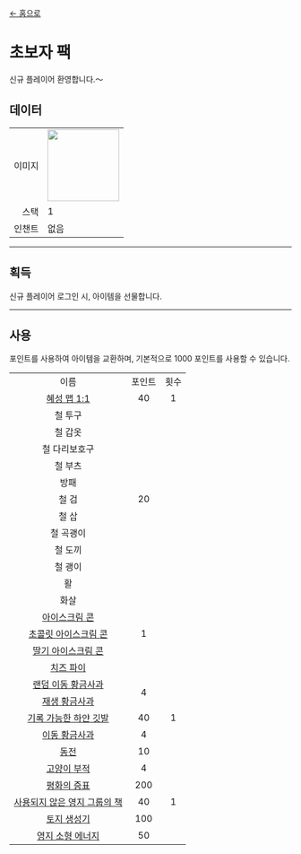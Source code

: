 [← 홈으로](../)
# 초보자 팩
신규 플레이어 환영합니다.～

## 데이터
<table>
    <tr><td align="end">이미지</td><td><img src="https://i.imgur.com/KqzjESH.png" width="128"/></td></tr>
    <tr><td align="end">스택</td><td>1</td></tr>
    <tr><td align="end">인챈트</td><td>없음</td></tr>
</table>

---

## 획득
신규 플레이어 로그인 시, 아이템을 선물합니다.

---

## 사용
포인트를 사용하여 아이템을 교환하며, 기본적으로 1000 포인트를 사용할 수 있습니다.

<table>
    <tr><td align="center">이름</td><td align="center">포인트</td><td align="center">횟수</td></tr>
    <tr><td align="center"><a href="world_map_view.md">혜성 맵 1:1</a></td><td align="center">40</td><td align="center">1</td></tr>
    <tr><td align="center">철 투구</td><td align="center" rowspan="11">20</td><td align="center" rowspan="18"></td></tr>
    <tr><td align="center">철 갑옷</td></tr>
    <tr><td align="center">철 다리보호구</td></tr>
    <tr><td align="center">철 부츠</td></tr>
    <tr><td align="center">방패</td></tr>
    <tr><td align="center">철 검</td></tr>
    <tr><td align="center">철 삽</td></tr>
    <tr><td align="center">철 곡괭이</td></tr>
    <tr><td align="center">철 도끼</td></tr>
    <tr><td align="center">철 괭이</td></tr>
    <tr><td align="center">활</td></tr>
    <tr><td align="center">화살</td><td align="center" rowspan="5">1</td></tr>
    <tr><td align="center"><a href="../food/ice_cream_cone.md">아이스크림 콘</a></td></tr>
    <tr><td align="center"><a href="../food/ice_cream_cone.md">초콜릿 아이스크림 콘</a></td></tr>
    <tr><td align="center"><a href="../food/ice_cream_cone.md">딸기 아이스크림 콘</a></td></tr>
    <tr><td align="center"><a href="../food/cheese_puff.md">치즈 파이</a></td></tr>
    <tr><td align="center"><a href="../item/random_transfer.md">랜덤 이동 황금사과</a></td><td align="center" rowspan="2">4</td></tr>
    <tr><td align="center"><a href="../item/back.md">재생 황금사과</a></td></tr>
    <tr><td align="center"><a href="../item/record_point_banner.md">기록 가능한 하얀 깃발</a></td><td align="center">40</td><td align="center">1</td></tr>
    <tr><td align="center"><a href="../item/transfer.md">이동 황금사과</a></td><td align="center">4</td><td align="center" rowspan="3"></td></tr>
    <tr><td align="center"><a href="../item/coin.md">동전</a></td><td align="center">10</td></tr>
    <tr><td align="center"><a href="../item/cat_amulet.md">고양이 부적</a></td><td align="center">4</td></tr>
    <tr><td align="center"><a href="../item/peaceful_proof.md">평화의 증표</a></td><td align="center">200</td><td align="center" rowspan="3">1</td></tr>
    <tr><td align="center"><a href="../item/land_book.md">사용되지 않은 영지 그룹의 책</a></td><td align="center">40</td></tr>
    <tr><td align="center"><a href="../item/land_block.md">토지 생성기</a></td><td align="center">100</td></tr>
    <tr><td align="center"><a href="../item/land_energy.md">영지 소형 에너지</a></td><td align="center">50</td><td align="center"></td></tr>
</table>
